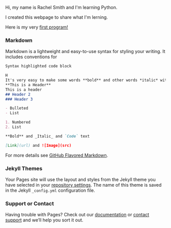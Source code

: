 Hi, my name is Rachel Smith and I'm learning Python.

I created this webpage to share what I'm lerning. 

Here is my very [first program!](https://repl.it/repls/myfirstpythonprogram)

### Markdown

Markdown is a lightweight and easy-to-use syntax for styling your writing. It includes conventions for

```markdown
Syntax highlighted code block

H
It's very easy to make some words **bold** and other words *italic* with Markdown. 
**This is a Header**
This is a header
## Header 2
### Header 3

- Bulleted
- List

1. Numbered
2. List

**Bold** and _Italic_ and `Code` text

[Link](url) and ![Image](src)
```

For more details see [GitHub Flavored Markdown](https://guides.github.com/features/mastering-markdown/).

### Jekyll Themes

Your Pages site will use the layout and styles from the Jekyll theme you have selected in your [repository settings](https://github.com/clar1401/rachelsmith/settings). The name of this theme is saved in the Jekyll `_config.yml` configuration file.

### Support or Contact

Having trouble with Pages? Check out our [documentation](https://help.github.com/categories/github-pages-basics/) or [contact support](https://github.com/contact) and we’ll help you sort it out.
